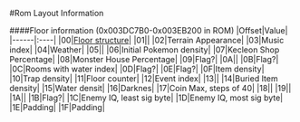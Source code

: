 #Rom Layout Information

####Floor information (0x003DC7B0-0x003EB200 in ROM)
|Offset|Value|
|------|:----|
|00|[Floor structure](floorLayouts.md)|
|01||
|02|Terrain Appearance|
|03|Music index|
|04|Weather|
|05||
|06|Initial Pokemon density|
|07|Kecleon Shop Percentage|
|08|Monster House Percentage|
|09|Flag?|
|0A||
|0B|Flag?|
|0C|Rooms with water index|
|0D|Flag?|
|0E|Flag?|
|0F|Item density|
|10|Trap density|
|11|Floor counter|
|12|Event index|
|13||
|14|Buried Item density|
|15|Water densit|
|16|Darknes|
|17|Coin Max, steps of 40|
|18||
|19||
|1A||
|1B|Flag?|
|1C|Enemy IQ, least sig byte|
|1D|Enemy IQ, most sig byte|
|1E|Padding|
|1F|Padding|

